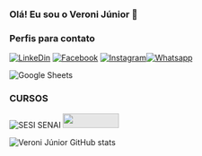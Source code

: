 ### Olá! Eu sou o Veroni Júnior 🖖


### Perfis para contato


[![LinkeDin](https://img.shields.io/badge/LinkedIn-0077B5?style=for-the-badge&logo=linkedin&logoColor=white)](https://www.linkedin.com/in/veroni-j%C3%BAnior-26070031?lipi=urn%3Ali%3Apage%3Ad_flagship3_profile_view_base_contact_details%3BEW7Gx6M2SrqgbTgP7xmAeA%3D%3D) [![Facebook](	https://img.shields.io/badge/Facebook-1877F2?style=for-the-badge&logo=facebook&logoColor=whit)](https://www.facebook.com/veroni.junior)                 [![Instagram](https://img.shields.io/badge/Instagram-E4405F?style=for-the-badge&logo=instagram&logoColor=white)](https://www.instagram.com/veronijr/)[![Whatsapp](https://img.shields.io/badge/WhatsApp-25D366?style=for-the-badge&logo=whatsapp&logoColor=white)](https://wa.me/5548991149540?text=Deixe%20sua%20mensagem,%20assim%20que%20possível%20entrarei%20m%20contato.)



![Google Sheets](https://img.shields.io/badge/Google%20Sheets-34A853?style=for-the-badge&logo=google-sheets&logoColor=white)

### CURSOS

![SESI SENAI](https://ava.sesisenai.org.br/pluginfile.php/1/core_admin/logocompact/1000x1000/1643927858/logo-ava.png)
<img style="-webkit-user-select: none;margin: auto;cursor: zoom-in;background-color: hsl(0, 0%, 90%);transition: background-color 300ms;" src="https://www.cursoemvideo.com/wp-content/uploads/2019/08/cursoemvideo-logo.png" width="100" height="26">



![Veroni Júnior GitHub stats](https://github-readme-stats.vercel.app/api?username=VeroniJrStudant&show_icons=true&theme=radical)
